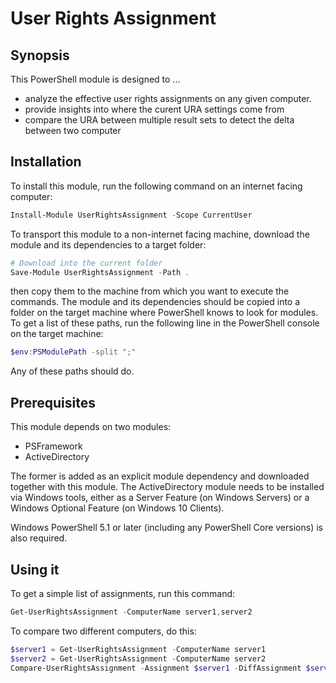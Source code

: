 ﻿# User Rights Assignment

## Synopsis

This PowerShell module is designed to ...

+ analyze the effective user rights assignments on any given computer.
+ provide insights into where the curent URA settings come from
+ compare the URA between multiple result sets to detect the delta between two computer

## Installation

To install this module, run the following command on an internet facing computer:

```powershell
Install-Module UserRightsAssignment -Scope CurrentUser
```

To transport this module to a non-internet facing machine, download the module and its dependencies to a target folder:

```powershell
# Download into the current folder
Save-Module UserRightsAssignment -Path .
```

then copy them to the machine from which you want to execute the commands.
The module and its dependencies should be copied into a folder on the target machine where PowerShell knows to look for modules.
To get a list of these paths, run the following line in the PowerShell console on the target machine:

```powershell
$env:PSModulePath -split ";"
```

Any of these paths should do.

## Prerequisites

This module depends on two modules:

+ PSFramework
+ ActiveDirectory

The former is added as an explicit module dependency and downloaded together with this module.
The ActiveDirectory module needs to be installed via Windows tools, either as a Server Feature (on Windows Servers) or a Windows Optional Feature (on Windows 10 Clients).

Windows PowerShell 5.1 or later (including any PowerShell Core versions) is also required.

## Using it

To get a simple list of assignments, run this command:

```powershell
Get-UserRightsAssignment -ComputerName server1,server2
```

To compare two different computers, do this:

```powershell
$server1 = Get-UserRightsAssignment -ComputerName server1
$server2 = Get-UserRightsAssignment -ComputerName server2
Compare-UserRightsAssignment -Assignment $server1 -DiffAssignment $server2
```
